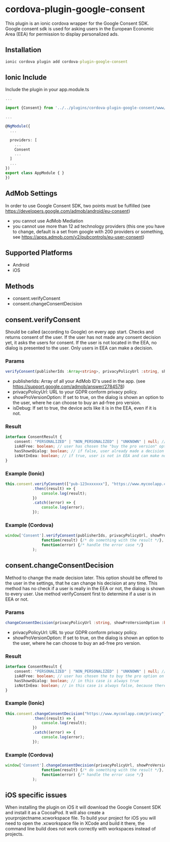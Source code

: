 # cordova-plugin-google-consent

This plugin is an ionic cordova wrapper for the Google Consent SDK.
Google consent sdk is used for asking users in the European Economic Area (EEA) for permission to display personalized ads.

## Installation

```cmd
ionic cordova plugin add cordova-plugin-google-consent
```

## Ionic Include
Include the plugin in your app.module.ts

```typescript
...

import {Consent} from '../../plugins/cordova-plugin-google-consent/www/consent-typescript-wrapper';

...

@NgModule({
  ...

  providers: [
    ...
    Consent
    ...
  ]
  ...
})
export class AppModule { }
})

```

## AdMob Settings
In order to use Google Consent SDK, two points must be fulfilled (see https://developers.google.com/admob/android/eu-consent)

- you cannot use AdMob Mediation
- you cannot use more than 12 ad technology providers (this one you have to change, default is a set from google with 200 providers or something, see https://apps.admob.com/v2/pubcontrols/eu-user-consent)

## Supported Platforms

- Android
- iOS

## Methods

- consent.verifyConsent
- consent.changeConsentDecision

## consent.verifyConsent

Should be called (according to Google) on every app start. Checks and returns consent of the user. If the user has not made any consent decision yet, it asks the users for consent.
If the user is not located in the EEA, no dialog is presented to the user. Only users in EEA can make a decision.

### Params
```typescript
verifyConsent(publisherIds :Array<string>, privacyPolicyUrl :string, showProVersionOption :boolean, isDebug :boolean) :Promise<ConsentResult>
```

- publisherIds: Array of all your AdMob ID's used in the app. (see https://support.google.com/admob/answer/2784578)
- privacyPolicyUrl: URL to your GDPR conform privacy policy.
- showProVersionOption: If set to true, on the dialog is shown an option to the user, where he can choose to buy an ad-free pro version.
- isDebug: If set to true, the device acts like it is in the EEA, even if it is not.


### Result
```typescript
interface ConsentResult {
	consent: "PERSONALIZED" | "NON_PERSONALIZED" | "UNKNOWN" | null; // is UNKNOWN in case of the user has chosen to buy the pro option
	isAdFree: boolean; // user has chosen the "buy the pro version" option on the dialog
	hasShownDialog: boolean; // if false, user already made a decision earlier and there was no need to show the dialog
	isNotInEea: boolean; // if true, user is not in EEA and can make no decision. No dialog has been shown to the user if this is the case. Ignore other results if this is the case, you can show personalized ads without asking.
}
```


### Example (Ionic)
```typescript
this.consent.verifyConsent(["pub-123xxxxxxx"], "https://www.mycoolapp.com/privacy",	true, false)
			.then((result) => {
				console.log(result);
			})
			.catch((error) => {
				console.log(error);
			});
```

### Example (Cordova)
```javascript
window['Consent'].verifyConsent(publisherIds, privacyPolicyUrl, showProVersionOption, isDebug,
				function(result) {/* do something with the result */},
				function(error) {/* handle the error case */}
			);
```

## consent.changeConsentDecision

Method to change the made decision later. This option should be offered to the user in the settings, that he can change his decision at any time.
This method has no check if a user is really in the EEA or not, the dialog is shown to every user. Use method verifyConsent first to determine if a user is in EEA or not.

### Params
```typescript
changeConsentDecision(privacyPolicyUrl :string, showProVersionOption :boolean) :Promise<ConsentResult>
```

- privacyPolicyUrl: URL to your GDPR conform privacy policy.
- showProVersionOption: If set to true, on the dialog is shown an option to the user, where he can choose to buy an ad-free pro version.


### Result
```typescript
interface ConsentResult {
	consent: "PERSONALIZED" | "NON_PERSONALIZED" | "UNKNOWN" | null; // is UNKNOWN in case of the user has chosen to buy the pro option
	isAdFree: boolean; // user has chosen the to buy the pro option on the dialog
	hasShownDialog: boolean; // in this case is always true
	isNotInEea: boolean; // in this case is always false, because there is no check if the user is really in EEA or not
}
```


### Example (Ionic)
```typescript
this.consent.changeConsentDecision("https://www.mycoolapp.com/privacy", true)
			.then((result) => {
				console.log(result);
			})
			.catch((error) => {
				console.log(error);
			});
```

### Example (Cordova)
```javascript
window['Consent'].changeConsentDecision(privacyPolicyUrl, showProVersionOption,
				function(result) {/* do something with the result */},
				function(error) {/* handle the error case */}
			);
```

## iOS specific issues

When installing the plugin on iOS it will download the Google Consent SDK and install it as a CocoaPod. It will also create a yourprojectname.xcworkspace file. To build 
your project for iOS you will need to open the .xcworkspace file in XCode and build it there, the command line build does not work correctly with workspaces instead of
projects.